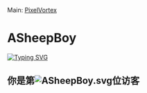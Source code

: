 Main: [PixelVortex](https://github.com/ASheepBoy12/ASheepBoy/tree/PixelVortex)

# ASheepBoy
[![Typing SVG](https://readme-typing-svg.demolab.com?font=Fira+Code&size=30&duration=3000&pause=1000&center=true&vCenter=true&random=true&width=800&lines=Wecolme+to+ASheepBoy's+Homepage)](https://git.io/typing-svg)
## 你是第![ASheepBoy.svg](https://api.likepoems.com/counter/get/@ASheepBoy?theme=rule34)位访客
